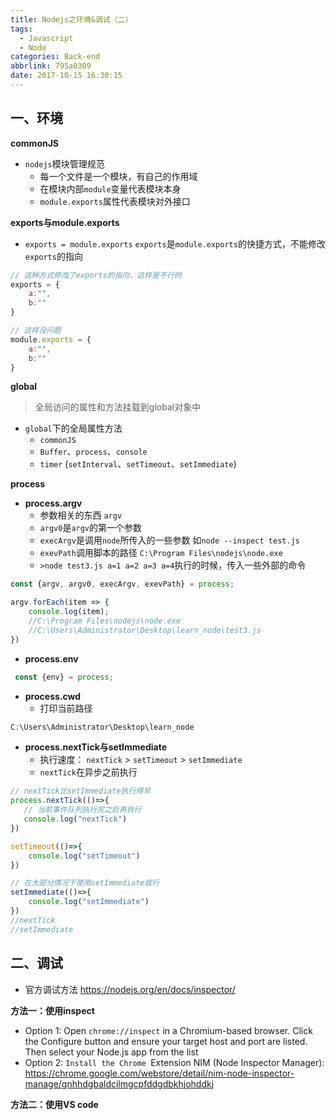 ```yaml
---
title: Nodejs之环境&调试（二）
tags:
  - Javascript
  - Node
categories: Back-end
abbrlink: 795a0309
date: 2017-10-15 16:30:15
---
```


一、环境
---

**commonJS**

- `nodejs`模块管理规范
  - 每一个文件是一个模块，有自己的作用域
  - 在模块内部`module`变量代表模块本身
  - `module.exports`属性代表模块对外接口

**exports与module.exports**

- `exports = module.exports` `exports`是`module.exports`的快捷方式，不能修改`exports`的指向

```javascript
// 这种方式修改了exports的指向，这样是不行的
exports = {
    a:"",
    b:""
}
```

```javascript
// 这样没问题
module.exports = {
    a:"",
    b:""
}
```

**global**

> 全局访问的属性和方法挂载到global对象中

- `global`下的全局属性方法
  - `commonJS`
  - `Buffer`、`process`、`console`
  - `timer` (`setInterval`、`setTimeout`、`setImmediate`)


**process**

- **process.argv**
  - 参数相关的东西 `argv`
  - `argv0`是`argv`的第一个参数
  - `execArgv`是调用`node`所传入的一些参数 如`node --inspect test.js`
  - `exevPath`调用脚本的路径 `C:\Program Files\nodejs\node.exe`
  - `>node test3.js a=1 a=2 a=3 a=4`执行的时候，传入一些外部的命令

```javascript
const {argv, argv0, execArgv, exevPath} = process;

argv.forEach(item => {
    console.log(item);
    //C:\Program Files\nodejs\node.exe
    //C:\Users\Administrator\Desktop\learn_node\test3.js
})
```

- **process.env**
 
```javascript
 const {env} = process;

```

- **process.cwd**
  - 打印当前路径
  
```javascript
C:\Users\Administrator\Desktop\learn_node
```

- **process.nextTick与setImmediate**
  - 执行速度： `nextTick` > `setTimeout` > `setImmediate`
  - `nextTick`在异步之前执行
  
```javascript
// nextTick比setImmediate执行得早
process.nextTick(()=>{
   // 当前事件队列执行完之后再执行
   console.log("nextTick") 
})

setTimeout(()=>{
    console.log("setTimeout")
})

// 在大部分情况下使用setImmediate就行
setImmediate(()=>{
    console.log("setImmediate")
})
//nextTick
//setImmediate
```

二、调试
---

- 官方调试方法 https://nodejs.org/en/docs/inspector/

**方法一：使用inspect**

- Option 1: Open `chrome://inspect` in a Chromium-based browser. Click the Configure button and ensure your target host and port are listed. Then select your Node.js app from the list
- Option 2: `Install the Chrome `Extension NIM (Node Inspector Manager): https://chrome.google.com/webstore/detail/nim-node-inspector-manage/gnhhdgbaldcilmgcpfddgdbkhjohddkj


**方法二：使用VS code**
